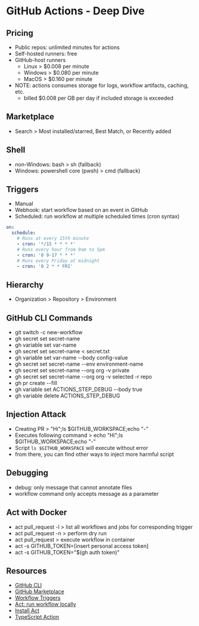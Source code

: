 # GitHub Actions - Deep Dive

## Pricing

- Public repos: unlimited minutes for actions
- Self-hosted runners: free
- GitHub-host runners
    - Linux > $0.008 per minute
    - Windows > $0.080 per minute
    - MacOS > $0.160 per minute
- NOTE: actions consumes storage for logs, workflow artifacts, caching, etc.
    - billed $0.008 per GB per day if included storage is exceeded

## Marketplace

- Search > Most installed/starred, Best Match, or Recently added

## Shell

- non-Windows: bash > sh (fallback)
- Windows: powershell core (pwsh) > cmd (fallback)

## Triggers

- Manual
- Webhook: start workflow based on an event in GitHub
- Scheduled: run workflow at multiple scheduled times (cron syntax)

```yaml
on:
  schedule:
    # Runs at every 15th minute
    - cron: '*/15 * * * *'
    # Runs every hour from 9am to 5pm
    - cron: '0 9-17 * * *'
    # Runs every Friday at midnight
    - cron: '0 2 * * FRI'
```

## Hierarchy

- Organization > Repository > Environment

## GitHub CLI Commands

- git switch -c new-workflow
- gh secret set secret-name
- gh variable set var-name
- gh secret set secret-name < secret.txt
- gh variable set var-name --body config-value
- gh secret set secret-name --env environment-name
- gh secret set secret-name --org org -v private
- gh secret set secret-name --org org -v selected -r repo
- gh pr create --fill
- gh variable set ACTIONS_STEP_DEBUG --body true
- gh variable delete ACTIONS_STEP_DEBUG

## Injection Attack

- Creating PR > "Hi";ls $GITHUB_WORKSPACE;echo "-"
- Executes following command > echo "Hi";ls $GITHUB_WORKSPACE;echo "-"
- Script `ls $GITHUB_WORKSPACE` will execute without error
- from there, you can find other ways to inject more harmful script

## Debugging

- debug: only message that cannot annotate files
- workflow command only accepts message as a parameter

## Act with Docker

- act pull_request -l > list all workflows and jobs for corresponding trigger
- act pull_request -n > perform dry run
- act pull_request > execute workflow in container
- act -s GITHUB_TOKEN=[insert personal access token]
- act -s GITHUB_TOKEN="$(gh auth token)"

## Resources

- [GitHub CLI](https://cli.github.com/)
- [GitHub Marketplace](https://github.com/marketplace)
- [Workflow Triggers](https://docs.github.com/en/actions/using-workflows/events-that-trigger-workflows)
- [Act: run workflow locally](https://github.com/nektos/act)
- [Install Act](https://nektosact.com/)
- [TypeScript Action](https://github.com/actions/typescript-action)
